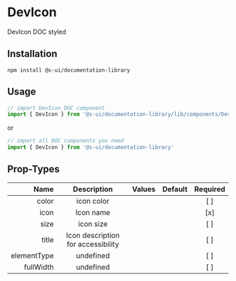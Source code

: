 # DevIcon
DevIcon DOC styled

## Installation
`npm install @s-ui/documentation-library`

## Usage

```js
// import DevIcon DOC component
import { DevIcon } from '@s-ui/documentation-library/lib/components/DevIcon/DevIcon.js'
```

or

```js
// import all DOC components you need
import { DevIcon } from '@s-ui/documentation-library'
```

## Prop-Types

| Name | Description | Values  | Default | Required |
| ---: |:---:| ---:| ---: |:---: |
| color | icon color | | |  [ ]  |
| icon | Icon name | | |  [x]  |
| size | icon size | | |  [ ]  |
| title | Icon description for accessibility | | |  [ ]  |
| elementType | undefined | | |  [ ]  |
| fullWidth | undefined | | |  [ ]  |
